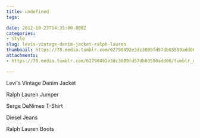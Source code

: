```yaml
---
title: undefined
tags:

date: 2012-10-23T14:35:00.000Z
categories:
- Style
slug: levis-vintage-denim-jacket-ralph-lauren
thumbnail: https://78.media.tumblr.com/62790492e3dc3009fd57db03590add06/tumblr_mcch380Hwm1rhrm24o1_r1_540.jpg
attachments:
- https://78.media.tumblr.com/62790492e3dc3009fd57db03590add06/tumblr_mcch380Hwm1rhrm24o1_r1_1280.jpg

---
```


Levi's Vintage Denim Jacket  

  Ralph Lauren Jumper 

  Serge DeNimes T-Shirt  

  Diesel Jeans 

  Ralph Lauren Boots
